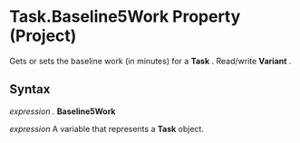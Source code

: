 
# Task.Baseline5Work Property (Project)

Gets or sets the baseline work (in minutes) for a  **Task** . Read/write **Variant** .


## Syntax

 _expression_ . **Baseline5Work**

 _expression_ A variable that represents a **Task** object.


